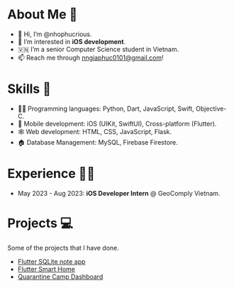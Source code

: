 # About Me 👀
- 👋 Hi, I’m @nhophucrious.
- 👀 I’m interested in **iOS development**.
- 🇻🇳 I’m a senior Computer Science student in Vietnam.
- 📫 Reach me through [nngiaphuc0101@gmail.com](mailto:nngiaphuc0101@gmail.com)!

# Skills 🔧
- 🧑‍💻 Programming languages: Python, Dart, JavaScript, Swift, Objective-C.
- 📱 Mobile development: iOS (UIKit, SwiftUI), Cross-platform (Flutter).
- 🕸️ Web development: HTML, CSS, JavaScript, Flask.
- 🏠 Database Management: MySQL, Firebase Firestore.

# Experience 👨‍💼
- May 2023 - Aug 2023: **iOS Developer Intern** @ GeoComply Vietnam.

# Projects 💻
Some of the projects that I have done.
- [Flutter SQLite note app](https://github.com/nhophucrious/flutter-sqlite-note-app)
- [Flutter Smart Home](https://github.com/nhophucrious/multidisciplinary_smarthome)
- [Quarantine Camp Dashboard](https://github.com/nhophucrious/database-systems-hk221)
<!---
nhophucrious/nhophucrious is a ✨ special ✨ repository because its `README.md` (this file) appears on your GitHub profile.
You can click the Preview link to take a look at your changes.
--->
